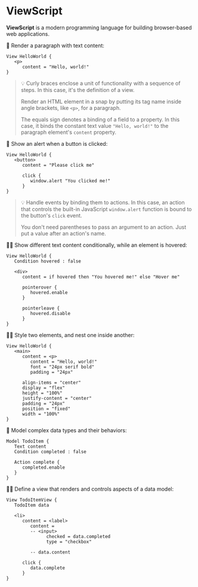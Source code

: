 # ViewScript

**ViewScript** is a modern programming language for building browser-based web applications.

🧙 Render a paragraph with text content:

```
View HelloWorld {
   <p>
      content = "Hello, world!"
}
```

> 💡
> Curly braces enclose a unit of functionality with a sequence of steps. In this case, it's the definition of a view.
> 
> Render an HTML element in a snap by putting its tag name inside angle brackets, like `<p>`, for a paragraph.
> 
> The equals sign denotes a binding of a field to a property. In this case, it binds the constant text value `"Hello, world!"` to the paragraph element's `content` property.

💁 Show an alert when a button is clicked:

```
View HelloWorld {
   <button>
      content = "Please click me"

      click {
         window.alert "You clicked me!"
      }
}
```

> 💡
> Handle events by binding them to actions. In this case, an action that controls the built-in JavaScript `window.alert` function is bound to the button's `click` event.
> 
> You don't need parentheses to pass an argument to an action. Just put a value after an action's name.

🧑‍🔬 Show different text content conditionally, while an element is hovered:

```
View HelloWorld {
   Condition hovered : false

   <div>
      content = if hovered then "You hovered me!" else "Hover me"

      pointerover {
         hovered.enable
      }

      pointerleave {
         hovered.disable
      }
}
```

🧑‍🎨 Style two elements, and nest one inside another:

```
View HelloWorld {
   <main>
      content = <p>
         content = "Hello, world!"
         font = "24px serif bold"
         padding = "24px"

      align-items = "center"
      display = "flex"
      height = "100%"
      justify-content = "center"
      padding = "24px"
      position = "fixed"
      width = "100%"
}
```

👷 Model complex data types and their behaviors:

```
Model TodoItem {
   Text content
   Condition completed : false

   Action complete {
      completed.enable
   }
}
```

🧑‍🏭 Define a view that renders and controls aspects of a data model:

```
View TodoItemView {
   TodoItem data

   <li>
      content = <label>
         content =
         -- <input>
               checked = data.completed
               type = "checkbox"

         -- data.content

      click {
         data.complete
      }
}
```
